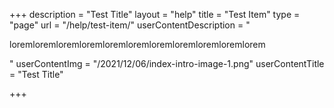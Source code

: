 +++
description = "Test Title"
layout = "help"
title = "Test Item"
type = "page"
url = "/help/test-item/"
userContentDescription = "<p>loremloremloremloremloremloremloremloremloremloremlorem</p>"
userContentImg = "/2021/12/06/index-intro-image-1.png"
userContentTitle = "Test Title"

+++
